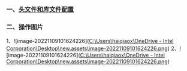 ### 一、[头文件和库文件配置](https://dandelioncloud.cn/article/details/1528952193927626753)
### 二、操作图片
1、![image-20221109101624226]([C:\Users\haiqiaox\OneDrive - Intel Corporation\Desktop\new.assets\image-20221109101624226.png](https://github.com/huanghaiqiao/Code_modle/blob/master/visual_studio/image-20221109095947044.png))
2、![image-20221109101624226]([C:\Users\haiqiaox\OneDrive - Intel Corporation\Desktop\new.assets\image-20221109101624226.png](https://github.com/huanghaiqiao/Code_modle/blob/master/visual_studio/image-20221109095947044.png))
